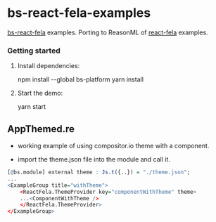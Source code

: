 # bs-react-fela-examples

[bs-react-fela](https://github.com/astrada/bs-react-fela) examples. Porting to
ReasonML of
[react-fela](https://github.com/rofrischmann/fela/tree/master/packages/react-fela)
examples.

### Getting started

1.  Install dependencies:

    npm install --global bs-platform
    yarn install

2.  Start the demo:

    yarn start

## AppThemed.re

* working example of using compositor.io theme with a component.

* import the theme.json file into the module and call it.

```r
[@bs.module] external theme : Js.t({..}) = "./theme.json";
...
<ExampleGroup title="withTheme">
    <ReactFela.ThemeProvider key="componentWithTheme" theme>
    ...<ComponentWithTheme />
    </ReactFela.ThemeProvider>
</ExampleGroup>
```

